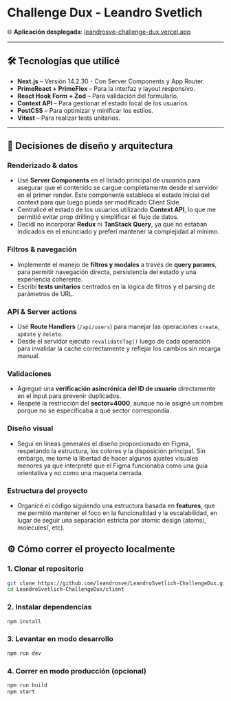 # Challenge Dux - Leandro Svetlich

🌐 **Aplicación desplegada**: [leandrosve-challenge-dux.vercel.app](https://leandrosve-challenge-dux.vercel.app/)

---

## 🛠️ Tecnologías que utilicé

- **Next.js** – Versión 14.2.30 - Con Server Components y App Router.
- **PrimeReact + PrimeFlex** – Para la interfaz y layout responsivo.
- **React Hook Form + Zod** – Para validación del formulario.
- **Context API** – Para gestionar el estado local de los usuarios.
- **PostCSS** – Para optimizar y minificar los estilos.
- **Vitest** – Para realizar tests unitarios.

---

## 🧩 Decisiones de diseño y arquitectura



### Renderizado & datos

- Usé **Server Components** en el listado principal de usuarios para asegurar que el contenido se cargue completamente desde el servidor en el primer render. Este componente establece el estado inicial del context para que luego pueda ser modificado Client Side.
- Centralicé el estado de los usuarios utilizando **Context API**, lo que me permitió evitar prop drilling y simplificar el flujo de datos.
- Decidí no incorporar **Redux** ni **TanStack Query**, ya que no estaban indicados en el enunciado y preferí mantener la complejidad al mínimo.

### Filtros & navegación

- Implementé el manejo de **filtros y modales** a través de **query params**, para permitir navegación directa, persistencia del estado y una experiencia coherente.
- Escribí **tests unitarios** centrados en la lógica de filtros y el parsing de parámetros de URL.

### API & Server actions

- Usé **Route Handlers** (`/api/users`) para manejar las operaciones `create`, `update` y `delete`.
- Desde el servidor ejecuto `revalidateTag()` luego de cada operación para invalidar la caché correctamente y reflejar los cambios sin recarga manual.

### Validaciones

- Agregué una **verificación asincrónica del ID de usuario** directamente en el input para prevenir duplicados.
- Respeté la restricción del **sector=4000**, aunque no le asigné un nombre porque no se especificaba a qué sector correspondía.

### Diseño visual

- Seguí en líneas generales el diseño proporcionado en Figma, respetando la estructura, los colores y la disposición principal. Sin embargo, me tomé la libertad de hacer algunos ajustes visuales menores ya que interpreté que el Figma funcionaba como una guía orientativa y no como una maqueta cerrada. 

### Estructura del proyecto

- Organicé el código siguiendo una estructura basada en **features**, que me permitió mantener el foco en la funcionalidad y la escalabilidad, en lugar de seguir una separación estricta por atomic design (atoms/, molecules/, etc).

## ⚙️ Cómo correr el proyecto localmente

### 1. Clonar el repositorio

```bash
git clone https://github.com/leandrosve/LeandroSvetlich-ChallengeDux.git
cd LeandroSvetlich-ChallengeDux/client
```

### 2. Instalar dependencias
```bash
npm install
```
### 3. Levantar en modo desarrollo
```bash
npm run dev
```
### 4. Correr en modo producción (opcional)
```bash
npm run build
npm start
```